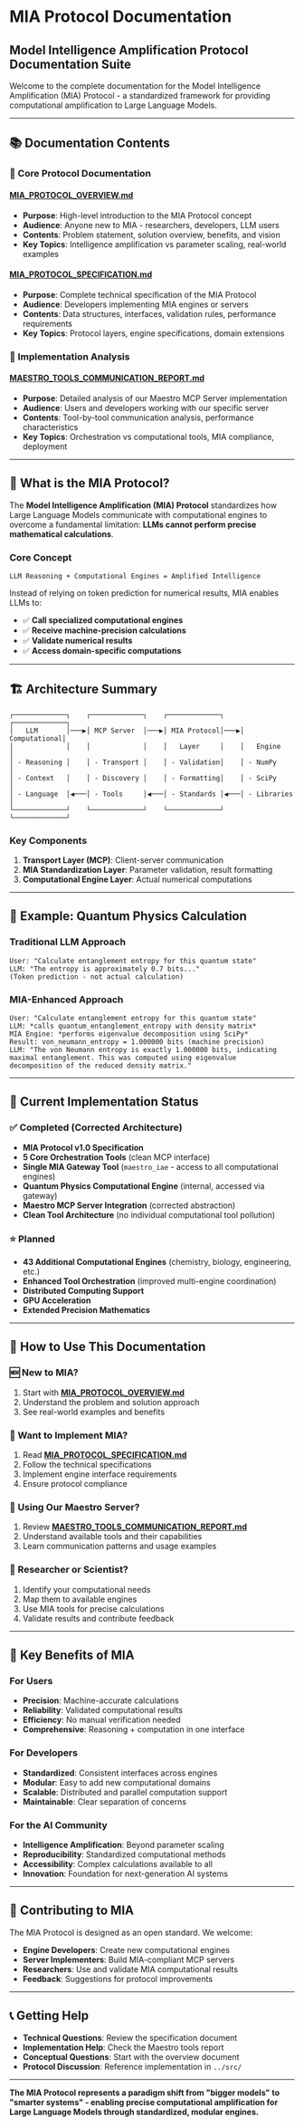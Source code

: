 # MIA Protocol Documentation
## Model Intelligence Amplification Protocol Documentation Suite

Welcome to the complete documentation for the Model Intelligence Amplification (MIA) Protocol - a standardized framework for providing computational amplification to Large Language Models.

---

## 📚 **Documentation Contents**

### **🎯 Core Protocol Documentation**

#### **[MIA_PROTOCOL_OVERVIEW.md](./MIA_PROTOCOL_OVERVIEW.md)**
- **Purpose**: High-level introduction to the MIA Protocol concept
- **Audience**: Anyone new to MIA - researchers, developers, LLM users
- **Contents**: Problem statement, solution overview, benefits, and vision
- **Key Topics**: Intelligence amplification vs parameter scaling, real-world examples

#### **[MIA_PROTOCOL_SPECIFICATION.md](./MIA_PROTOCOL_SPECIFICATION.md)**
- **Purpose**: Complete technical specification of the MIA Protocol
- **Audience**: Developers implementing MIA engines or servers
- **Contents**: Data structures, interfaces, validation rules, performance requirements
- **Key Topics**: Protocol layers, engine specifications, domain extensions

### **🔧 Implementation Analysis**

#### **[MAESTRO_TOOLS_COMMUNICATION_REPORT.md](./MAESTRO_TOOLS_COMMUNICATION_REPORT.md)**
- **Purpose**: Detailed analysis of our Maestro MCP Server implementation
- **Audience**: Users and developers working with our specific server
- **Contents**: Tool-by-tool communication analysis, performance characteristics
- **Key Topics**: Orchestration vs computational tools, MIA compliance, deployment

---

## 🎯 **What is the MIA Protocol?**

The **Model Intelligence Amplification (MIA) Protocol** standardizes how Large Language Models communicate with computational engines to overcome a fundamental limitation: **LLMs cannot perform precise mathematical calculations**.

### **Core Concept**
```
LLM Reasoning + Computational Engines = Amplified Intelligence
```

Instead of relying on token prediction for numerical results, MIA enables LLMs to:
- ✅ **Call specialized computational engines**
- ✅ **Receive machine-precision calculations**
- ✅ **Validate numerical results**
- ✅ **Access domain-specific computations**

---

## 🏗️ **Architecture Summary**

```
┌─────────────┐    ┌─────────────┐    ┌─────────────┐    ┌─────────────┐
│   LLM       │───▶│ MCP Server  │───▶│ MIA Protocol│───▶│ Computational│
│             │    │             │    │   Layer     │    │   Engine    │
│ - Reasoning │    │ - Transport │    │ - Validation│    │ - NumPy     │
│ - Context   │    │ - Discovery │    │ - Formatting│    │ - SciPy     │
│ - Language  │◀───│ - Tools     │◀───│ - Standards │◀───│ - Libraries │
└─────────────┘    └─────────────┘    └─────────────┘    └─────────────┘
```

### **Key Components**
1. **Transport Layer (MCP)**: Client-server communication
2. **MIA Standardization Layer**: Parameter validation, result formatting
3. **Computational Engine Layer**: Actual numerical computations

---

## 🔬 **Example: Quantum Physics Calculation**

### **Traditional LLM Approach**
```
User: "Calculate entanglement entropy for this quantum state"
LLM: "The entropy is approximately 0.7 bits..." 
(Token prediction - not actual calculation)
```

### **MIA-Enhanced Approach**
```
User: "Calculate entanglement entropy for this quantum state"
LLM: *calls quantum_entanglement_entropy with density matrix*
MIA Engine: *performs eigenvalue decomposition using SciPy*
Result: von_neumann_entropy = 1.000000 bits (machine precision)
LLM: "The von Neumann entropy is exactly 1.000000 bits, indicating 
maximal entanglement. This was computed using eigenvalue 
decomposition of the reduced density matrix."
```

---

## 🚀 **Current Implementation Status**

### **✅ Completed (Corrected Architecture)**
- **MIA Protocol v1.0 Specification**
- **5 Core Orchestration Tools** (clean MCP interface)
- **Single MIA Gateway Tool** (`maestro_iae` - access to all computational engines)
- **Quantum Physics Computational Engine** (internal, accessed via gateway)
- **Maestro MCP Server Integration** (corrected abstraction)
- **Clean Tool Architecture** (no individual computational tool pollution)

### **⭐ Planned**
- **43 Additional Computational Engines** (chemistry, biology, engineering, etc.)
- **Enhanced Tool Orchestration** (improved multi-engine coordination)
- **Distributed Computing Support**
- **GPU Acceleration**
- **Extended Precision Mathematics**

---

## 📖 **How to Use This Documentation**

### **🆕 New to MIA?**
1. Start with **[MIA_PROTOCOL_OVERVIEW.md](./MIA_PROTOCOL_OVERVIEW.md)**
2. Understand the problem and solution approach
3. See real-world examples and benefits

### **🔧 Want to Implement MIA?**
1. Read **[MIA_PROTOCOL_SPECIFICATION.md](./MIA_PROTOCOL_SPECIFICATION.md)**
2. Follow the technical specifications
3. Implement engine interface requirements
4. Ensure protocol compliance

### **🎯 Using Our Maestro Server?**
1. Review **[MAESTRO_TOOLS_COMMUNICATION_REPORT.md](./MAESTRO_TOOLS_COMMUNICATION_REPORT.md)**
2. Understand available tools and their capabilities
3. Learn communication patterns and usage examples

### **🔬 Researcher or Scientist?**
1. Identify your computational needs
2. Map them to available engines
3. Use MIA tools for precise calculations
4. Validate results and contribute feedback

---

## 🌟 **Key Benefits of MIA**

### **For Users**
- **Precision**: Machine-accurate calculations
- **Reliability**: Validated computational results
- **Efficiency**: No manual verification needed
- **Comprehensive**: Reasoning + computation in one interface

### **For Developers**
- **Standardized**: Consistent interfaces across engines
- **Modular**: Easy to add new computational domains
- **Scalable**: Distributed and parallel computation support
- **Maintainable**: Clear separation of concerns

### **For the AI Community**
- **Intelligence Amplification**: Beyond parameter scaling
- **Reproducibility**: Standardized computational methods
- **Accessibility**: Complex calculations available to all
- **Innovation**: Foundation for next-generation AI systems

---

## 🤝 **Contributing to MIA**

The MIA Protocol is designed as an open standard. We welcome:

- **Engine Developers**: Create new computational engines
- **Server Implementers**: Build MIA-compliant MCP servers  
- **Researchers**: Use and validate MIA computational results
- **Feedback**: Suggestions for protocol improvements

---

## 📞 **Getting Help**

- **Technical Questions**: Review the specification document
- **Implementation Help**: Check the Maestro tools report
- **Conceptual Questions**: Start with the overview document
- **Protocol Discussion**: Reference implementation in `../src/`

---

**The MIA Protocol represents a paradigm shift from "bigger models" to "smarter systems" - enabling precise computational amplification for Large Language Models through standardized, modular engines.** 